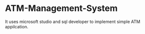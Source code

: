 # ATM-Management-System
It uses microsoft studio and sql developer to implement simple ATM appilcation.
